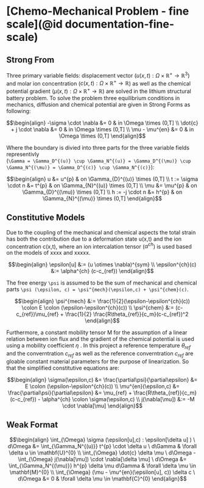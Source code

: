 # [Chemo-Mechanical Problem - fine scale](@id documentation-fine-scale)

## Strong From

Three primary variable fields: displacement vector ($u(x,t): \Omega \times \mathbb{R}^{+} \rightarrow \mathbb{R}^{3}$) 
and molar ion concentration ($c(x,t): \Omega \times \mathbb{R}^{+} \rightarrow \mathbb{R}$) 
as well as the chemical potential gradient ($\mu(x,t): \Omega \times \mathbb{R}^{+} \rightarrow \mathbb{R}$) 
are solved in the lithium structural battery problem. 
To solve the problem three equilibrium conditions in mechanics, diffusion and chemical potential are given in Strong Forms as following:

```math
\begin{align}
    -\sigma \cdot \nabla &= 0 & in  \Omega \times (0,T] 
\\
    \dot{c} + j \cdot \nabla &= 0 & in \Omega \times (0,T]
\\
    \mu - \mu^{en} &= 0 & in \Omega \times (0,T] 
\end{align}
```

Where the boundary is divied into three parts for the three variable fields representivly  
(``\Gamma = \Gamma_D^{(u)} \cup \Gamma_N^{(u)} = \Gamma_D^{(\mu)} \cup \Gamma_N^{(\mu)} = \Gamma_D^{(c)} \cup \Gamma_N^{(c)}``):

```math
\begin{align}
    u &= u^{p}
    &
    on \Gamma_{D}^{(u)} \times (0,T]
\\
    t := \sigma \cdot n &= t^{p}
    &
    on \Gamma_{N}^{(u)} \times (0,T]
\\
    \mu &= \mu^{p}
    &
    on \Gamma_{D}^{(\mu)} \times (0,T] 
\\
    h := -j \cdot n &= h^{p}
    &
    on \Gamma_{N}^{(\mu)} \times (0,T]
\end{align}
```

## Constitutive Models

Due to the coupling of the mechanical and chemical aspects the total strain has both the contribution due to a deformation state u(x,t)
and the ion concentration c(x,t), where an ion intercalation tensor ($\alpha^{ch}$) is used based on the models of xxxx and xxxxx. 

```math
\begin{align}
\epsilon[u] &:= (u \otimes \nabla)^{sym}
\\
\epsilon^{ch}(c) &:= \alpha^{ch} (c-c_{ref})
\end{align}
```

The free energy ``\psi`` is assumed to be the sum of mechanical and chemical parts 
``\psi (\epsilon, c) = \psi^{mech}(\epsilon,c) + \psi^{chem}(c)``.

```math
\begin{align}
    \psi^{mech} &:= \frac{1}{2}(\epsilon-\epsilon^{ch}(c)) \colon E \colon (\epsilon-\epsilon^{ch}(c))
\\
    \psi^{chem} &:= (c-c_{ref})\mu_{ref} + \frac{1}{2} \frac{R\theta_{ref}}{c_m}(c-c_{ref})^2
\end{align}
```

Furthermore, a constant mobility tensor M for the assumption of a linear relation between ion flux and the gradient of 
the chemical potential is used using a mobility coefficient $\eta$ .
In this project a reference temperature $\theta_{ref}$ and the converntration $c_{ref}$ as well as the
reference converntration $c_{ref}$ are gloable constant material parameters for the purpose of linearization. 
So that the simplified constitutive equations are:

```math
\begin{align}
    \sigma(\epsilon,c) &= \frac{\partial\psi}{\partial\epsilon}
    &= E \colon (\epsilon-\epsilon^{ch}(c))
\\
    \mu^{en}(\epsilon,c) &= \frac{\partial\psi}{\partial\epsilon}
    &= \mu_{ref} + \frac{R\theta_{ref}}{c_m}(c-c_{ref}) - \alpha^{ch} \colon \sigma(\epsilon,c)
\\
    j(\nabla[\mu])
    &:= -M \cdot \nabla[\mu]
\end{align}
```

## Weak Format

```math
\begin{align}
    \int_{\Omega} \sigma (\epsilon[u],c) : \epsilon[\delta u] ) \ d\Omega  &=  \int_{\Gamma_N^{(u)}} t^{p} \cdot \delta u \ d\Gamma   
    &
    \forall \delta u \in \mathbf{U}^{0}
\\
    \int_{\Omega} \dot{c} \delta \mu \ d\Omega - \int_{\Omega} j(\nabla[\mu]) \cdot \nabla[\delta \mu] \ d\Omega 
    &=  \int_{\Gamma_N^{(\mu)}} h^{p} \delta \mu d\Gamma 
    &
    \forall \delta \mu \in \mathbf{M}^{0}
\\
    \int_{\Omega} (\mu - \mu^{en}(\epsilon[u], c)) \delta c \ d\Omega 
    &= 0
    &
    \forall \delta \mu \in \mathbf{C}^{0}
\end{align}
```